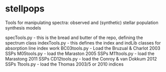 # stellpops
Tools for manipulating spectra: observed and (synthetic) stellar population synthesis models

specTools.py  - this is the bread and butter of the repo, defining the spectrum class
indexTools.py -  this defines the index and indLib classes for absorption line index work
BC03tools.py  - Load the Bruzual & Charlot 2003 SSPs
M05tools.py   - load the Maraston 2005 SSPs
M11tools.py   - load the Marastong 2011 SSPs
CD12tools.py  - load the Conroy & van Dokkum 2012 SSPs
Ttools.py     - load the Thomas 2003/5 or 2010 indices
